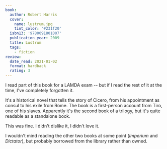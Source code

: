 ```yaml
---
book:
  author: Robert Harris
  cover:
    name: lustrum.jpg
    tint_color: '#231f20'
  isbn13: '9780091801007'
  publication_year: 2009
  title: Lustrum
  tags:
    - fiction
review:
  date_read: 2021-01-02
  format: hardback
  rating: 3
---
```


I read part of this book for a LAMDA exam -- but if I read the rest of it at the time, I've completely forgotten it.

It's a historical novel that tells the story of Cicero, from his appointment as consul to his exile from Rome.
The book is a first-person account from Tiro, one of his slaves.
Apparently it's the second book of a trilogy, but it's quite readable as a standalone book.

This was fine.
I didn't dislike it, I didn't love it.

I wouldn't mind reading the other two books at some point (*Imperium* and *Dictator*), but probably borrowed from the library rather than owned.